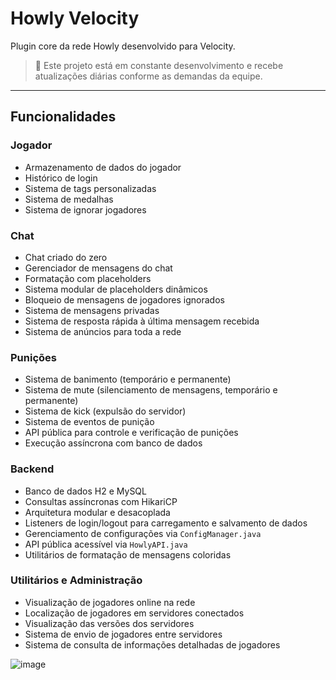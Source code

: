 # Howly Velocity

Plugin core da rede Howly desenvolvido para Velocity.

> 🚧 Este projeto está em constante desenvolvimento e recebe atualizações diárias conforme as demandas da equipe.

---

## Funcionalidades

### Jogador
- Armazenamento de dados do jogador
- Histórico de login
- Sistema de tags personalizadas
- Sistema de medalhas
- Sistema de ignorar jogadores

### Chat
- Chat criado do zero
- Gerenciador de mensagens do chat
- Formatação com placeholders
- Sistema modular de placeholders dinâmicos
- Bloqueio de mensagens de jogadores ignorados
- Sistema de mensagens privadas
- Sistema de resposta rápida à última mensagem recebida
- Sistema de anúncios para toda a rede

### Punições
- Sistema de banimento (temporário e permanente)
- Sistema de mute (silenciamento de mensagens, temporário e permanente)
- Sistema de kick (expulsão do servidor)
- Sistema de eventos de punição
- API pública para controle e verificação de punições
- Execução assíncrona com banco de dados

### Backend
- Banco de dados H2 e MySQL
- Consultas assíncronas com HikariCP
- Arquitetura modular e desacoplada
- Listeners de login/logout para carregamento e salvamento de dados
- Gerenciamento de configurações via `ConfigManager.java`
- API pública acessível via `HowlyAPI.java`
- Utilitários de formatação de mensagens coloridas

### Utilitários e Administração
- Visualização de jogadores online na rede
- Localização de jogadores em servidores conectados
- Visualização das versões dos servidores
- Sistema de envio de jogadores entre servidores
- Sistema de consulta de informações detalhadas de jogadores

![image](https://github.com/user-attachments/assets/c46cd147-bb29-438c-9d3f-69fb110362ff)
